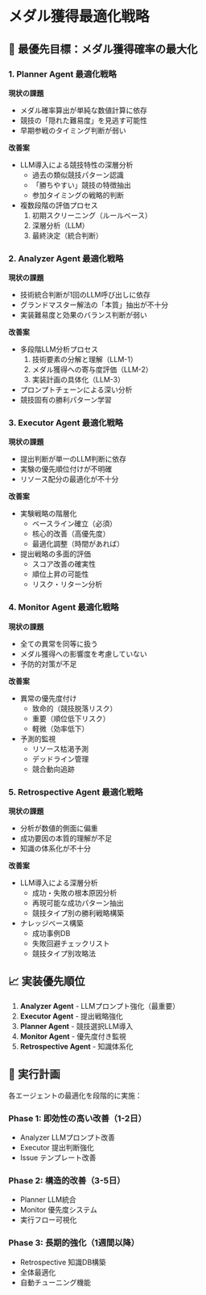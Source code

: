 # メダル獲得最適化戦略

## 🎯 最優先目標：メダル獲得確率の最大化

### 1. Planner Agent 最適化戦略

**現状の課題**
- メダル確率算出が単純な数値計算に依存
- 競技の「隠れた難易度」を見逃す可能性
- 早期参戦のタイミング判断が弱い

**改善案**
- LLM導入による競技特性の深層分析
  - 過去の類似競技パターン認識
  - 「勝ちやすい」競技の特徴抽出
  - 参加タイミングの戦略的判断
- 複数段階の評価プロセス
  1. 初期スクリーニング（ルールベース）
  2. 深層分析（LLM）
  3. 最終決定（統合判断）

### 2. Analyzer Agent 最適化戦略

**現状の課題**
- 技術統合判断が1回のLLM呼び出しに依存
- グランドマスター解法の「本質」抽出が不十分
- 実装難易度と効果のバランス判断が弱い

**改善案**
- 多段階LLM分析プロセス
  1. 技術要素の分解と理解（LLM-1）
  2. メダル獲得への寄与度評価（LLM-2）
  3. 実装計画の具体化（LLM-3）
- プロンプトチェーンによる深い分析
- 競技固有の勝利パターン学習

### 3. Executor Agent 最適化戦略

**現状の課題**
- 提出判断が単一のLLM判断に依存
- 実験の優先順位付けが不明確
- リソース配分の最適化が不十分

**改善案**
- 実験戦略の階層化
  - ベースライン確立（必須）
  - 核心的改善（高優先度）
  - 最適化調整（時間があれば）
- 提出戦略の多面的評価
  - スコア改善の確実性
  - 順位上昇の可能性
  - リスク・リターン分析

### 4. Monitor Agent 最適化戦略

**現状の課題**
- 全ての異常を同等に扱う
- メダル獲得への影響度を考慮していない
- 予防的対策が不足

**改善案**
- 異常の優先度付け
  - 致命的（競技脱落リスク）
  - 重要（順位低下リスク）
  - 軽微（効率低下）
- 予測的監視
  - リソース枯渇予測
  - デッドライン管理
  - 競合動向追跡

### 5. Retrospective Agent 最適化戦略

**現状の課題**
- 分析が数値的側面に偏重
- 成功要因の本質的理解が不足
- 知識の体系化が不十分

**改善案**
- LLM導入による深層分析
  - 成功・失敗の根本原因分析
  - 再現可能な成功パターン抽出
  - 競技タイプ別の勝利戦略構築
- ナレッジベース構築
  - 成功事例DB
  - 失敗回避チェックリスト
  - 競技タイプ別攻略法

## 📈 実装優先順位

1. **Analyzer Agent** - LLMプロンプト強化（最重要）
2. **Executor Agent** - 提出戦略強化
3. **Planner Agent** - 競技選択LLM導入
4. **Monitor Agent** - 優先度付き監視
5. **Retrospective Agent** - 知識体系化

## 🔄 実行計画

各エージェントの最適化を段階的に実施：

### Phase 1: 即効性の高い改善（1-2日）
- Analyzer LLMプロンプト改善
- Executor 提出判断強化
- Issue テンプレート改善

### Phase 2: 構造的改善（3-5日）
- Planner LLM統合
- Monitor 優先度システム
- 実行フロー可視化

### Phase 3: 長期的強化（1週間以降）
- Retrospective 知識DB構築
- 全体最適化
- 自動チューニング機能